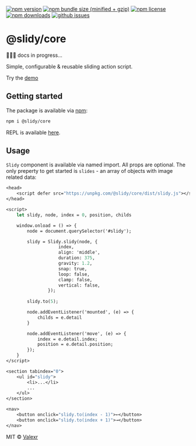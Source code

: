 [![npm version](https://img.shields.io/npm/v/@slidy/core)](https://www.npmjs.com/package/@slidy/core)
[![npm bundle size (minified + gzip)](https://img.shields.io/bundlephobia/minzip/@slidy/core)](https://bundlephobia.com/package/@slidy/core)
[![npm license](https://img.shields.io/npm/l/@slidy/core)](https://www.npmjs.com/package/@slidy/core)
[![npm downloads](https://img.shields.io/npm/dt/@slidy/core)](https://www.npmjs.com/package/@slidy/core)
[![github issues](https://img.shields.io/github/issues/valexr/slidy)](https://github.com/Valexr/slidy/issues)

# @slidy/core

👨🏻‍💻 docs in progress...

Simple, configurable & reusable sliding action script.

Try the [demo]


## Getting started

The package is available via [npm][]:

```sh
npm i @slidy/core
```
REPL is available [here](REPL).


## Usage

`Slidy` component is available via named import. All props are optional. The only preperty to get started is `slides` - an array of objects with image related data:

```sv
<head>
    <script defer src="https://unpkg.com/@slidy/core/dist/slidy.js"></script>
</head>

<script>
    let slidy, node, index = 0, position, childs

    window.onload = () => {
        node = document.querySelector('#slidy');

        slidy = Slidy.slidy(node, {
                    index,
                    align: 'middle',
                    duration: 375,
                    gravity: 1.2,
                    snap: true,
                    loop: false,
                    clamp: false,
                    vertical: false,
                });
        
        slidy.to(5);

        node.addEventListener('mounted', (e) => {
            childs = e.detail
        }

        node.addEventListener('move', (e) => {
            index = e.detail.index;
            position = e.detail.position;
        });
    }
</script>

<section tabindex="0">
    <ul id="slidy">
        <li>...</li>
        ...
    </ul>
</section>

<nav>
    <button onclick="slidy.to(index - 1)">←</button>
    <button onclick="slidy.to(index + 1)">→</button>
</nav>
```

MIT &copy; [Valexr](https://github.com/Valexr)

[demo]: https://slidy-core.surge.sh
[npm]: https://www.npmjs.com/package/@slidy/core
[repl]: https://svelte.dev/repl/8edad715f4054a20ac9b43af28b17083
